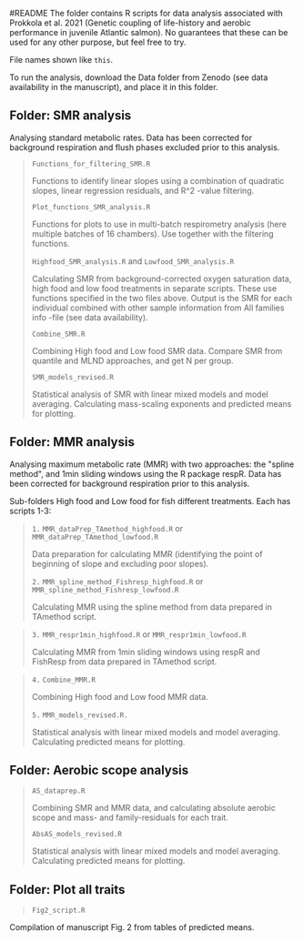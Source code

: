 #README
The folder contains R scripts for data analysis associated with Prokkola et al. 2021 (Genetic coupling of life-history and aerobic performance in juvenile Atlantic salmon). No guarantees that these can be used for any other purpose, but feel free to try. 

File names shown like `this`.

To run the analysis, download the Data folder from Zenodo (see data availability in the manuscript), and place it in this folder.

## Folder: SMR analysis
Analysing standard metabolic rates. Data has been corrected for background respiration and flush phases excluded prior to this analysis.


> `Functions_for_filtering_SMR.R`
> 
> Functions to identify linear slopes using a combination of quadratic slopes, linear regression residuals, and R^2 -value filtering.
> 
>  
> `Plot_functions_SMR_analysis.R`
> 
> Functions for plots to use in multi-batch respirometry analysis (here multiple batches of 16 chambers). Use together with the filtering functions.
> 
> 
> `Highfood_SMR_analysis.R` and `Lowfood_SMR_analysis.R`
> 
> Calculating SMR from background-corrected oxygen saturation data, high food and low food treatments in separate scripts. These use functions specified in the two files above. Output is the SMR for each individual combined with other sample information from All families info -file (see data availability).
> 
> `Combine_SMR.R`
> 
>Combining High food and Low food SMR data. Compare SMR from quantile and MLND approaches, and get N per group.
>
>`SMR_models_revised.R`
>
> Statistical analysis of SMR with linear mixed models and model averaging. Calculating mass-scaling exponents and predicted means for plotting.


## Folder: MMR analysis

Analysing maximum metabolic rate (MMR) with two approaches: the "spline method", and 1min sliding windows using the R package respR. Data has been corrected for background respiration prior to this analysis.

Sub-folders High food and Low food for fish different treatments. Each has scripts 1-3:

> `1.` `MMR_dataPrep_TAmethod_highfood.R` or `MMR_dataPrep_TAmethod_lowfood.R`
> 
> Data preparation for calculating MMR (identifying the point of beginning of slope and excluding poor slopes).
> 
> `2.` `MMR_spline_method_Fishresp_highfood.R` or `MMR_spline_method_Fishresp_lowfood.R`
> 
> Calculating MMR using the spline method from data prepared in TAmethod script.

>  `3.` `MMR_respr1min_highfood.R` or `MMR_respr1min_lowfood.R`
> 
> Calculating MMR from 1min sliding windows using respR and FishResp from data prepared in TAmethod script. 


> `4.` `Combine_MMR.R`
>
>Combining High food and Low food MMR data. 
>
>`5.` `MMR_models_revised.R.`
>
>Statistical analysis with linear mixed models and model averaging. Calculating predicted means for plotting.


## Folder: Aerobic scope analysis

> `AS_dataprep.R`
> 
> Combining SMR and MMR data, and calculating absolute aerobic scope and mass- and family-residuals for each trait.
> 
> `AbsAS_models_revised.R`
> 
> Statistical analysis with linear mixed models and model averaging. Calculating predicted means for plotting.


## Folder: Plot all traits
> `Fig2_script.R`
> 
Compilation of manuscript Fig. 2 from tables of predicted means.



